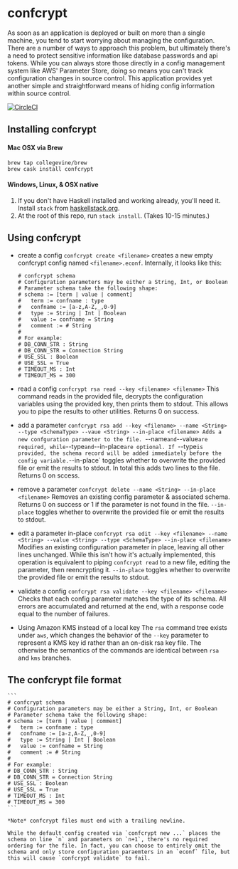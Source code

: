 # confcrypt
As soon as an application is deployed or built on more than a single machine, you tend to start worrying about managing the configuration. There are a number of ways to approach this problem, but ultimately there's a need to protect sensitive information like database passwords and api tokens. While you can always store those directly in a config management system like AWS' Parameter Store, doing so means you can't track configuration changes in source control. This application provides yet another simple and straightforward means of hiding config information within source control.

[![CircleCI](https://circleci.com/gh/collegevine/confcrypt/tree/master.svg?style=svg)](https://circleci.com/gh/collegevine/confcrypt/tree/master)

## Installing confcrypt
#### Mac OSX via Brew
```
brew tap collegevine/brew
brew cask install confcrypt
```
#### Windows, Linux, & OSX native

1. If you don't have Haskell installed and working already, you'll need it.  Install `stack` from [haskellstack.org](https://haskellstack.org/).
2. At the root of this repo, run `stack install`.  (Takes 10-15 minutes.)

## Using confcrypt
- create a config
    `confcrypt create <filename>` creates a new empty confcrypt config named `<filename>.econf`. Internally, it looks like this:
    ```
    # confcrypt schema
    # Configuration parameters may be either a String, Int, or Boolean
    # Parameter schema take the following shape:
    # schema := [term | value | comment]
    #   term := confname : type
    #   confname := [a-z,A-Z,_,0-9]
    #   type := String | Int | Boolean
    #   value := confname = String
    #   comment := # String
    #
    # For example:
    # DB_CONN_STR : String
    # DB_CONN_STR = Connection String
    # USE_SSL : Boolean
    # USE_SSL = True
    # TIMEOUT_MS : Int
    # TIMEOUT_MS = 300
    ```
- read a config
    `confcrypt rsa read --key <filename> <filename>`
    This command reads in the provided file, decrypts the configuration variables using the provided key, then prints them to stdout. This allows you to pipe the results to other utilities. Returns 0 on success.
- add a parameter
    `confcrypt rsa add --key <filename> --name <String> --type <SchemaType> --vaue <String> --in-place <filename>
    Adds a new confguration parameter to the file. `--name` and `--value` are required, while `--type` and `--in-place`are optional.
    If `--type` is provided, the schema record will be added immediately before the config variable.
    `--in-place` toggles whether to overwrite the provided file or emit the results to stdout.
    In total this adds two lines to the file. Returns 0 on sccess.
- remove a parameter
    `confcrypt delete --name <String> --in-place <filename>`
    Removes an existing config parameter & associated schema. Returns 0 on success or 1 if the parameter is not found in the file.
    `--in-place` toggles whether to overwrite the provided file or emit the results to stdout.
- edit a parameter in-place
    `confcrypt rsa edit --key <filename> --name <String> --value <String> --type <SchemaType> --in-place <filename>`
    Modifies an existing configuration parameter in place, leaving all other lines unchanged.
    While this isn't how it's actually implemented, this operation is equivalent to piping `confcrypt read` to a new file, editing the parameter, then reencrypting it.
    `--in-place` toggles whether to overwrite the provided file or emit the results to stdout.
- validate a config
    `confcrypt rsa validate --key <filename> <filename>`
    Checks that each config parameter matches the type of its schema. All errors are accumulated and returned at the end, with a response code equal to the number of failures.

- Using Amazon KMS instead of a local key
    The `rsa` command tree exists under `aws`, which changes the behavior of the `--key` parameter to represent a KMS key id rather than an on-disk rsa key file. The otherwise the semantics of the commands are identical between `rsa` and `kms` branches.

## The confcrypt file format
    ```
    # confcrypt schema
    # Configuration parameters may be either a String, Int, or Boolean
    # Parameter schema take the following shape:
    # schema := [term | value | comment]
    #   term := confname : type
    #   confname := [a-z,A-Z,_,0-9]
    #   type := String | Int | Boolean
    #   value := confname = String
    #   comment := # String
    #
    # For example:
    # DB_CONN_STR : String
    # DB_CONN_STR = Connection String
    # USE_SSL : Boolean
    # USE_SSL = True
    # TIMEOUT_MS : Int
    # TIMEOUT_MS = 300
    ```

    *Note* confcrypt files must end with a trailing newline.

    While the default config created via `confcrypt new ...` places the schema on line `n` and parameters on `n+1`, there's no required ordering for the file. In fact, you can choose to entirely omit the schema and only store configuration paraemters in an `econf` file, but this will cause `confcrypt validate` to fail.

